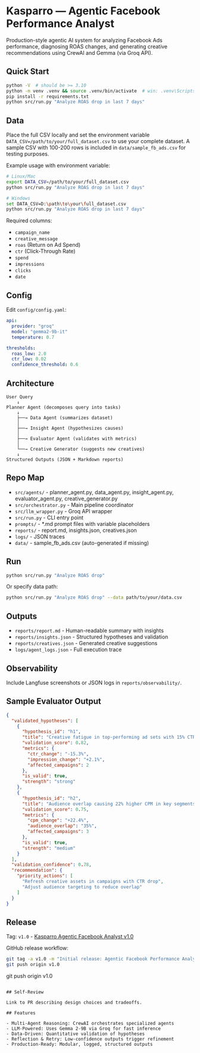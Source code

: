 # Kasparro — Agentic Facebook Performance Analyst

Production-style agentic AI system for analyzing Facebook Ads performance, diagnosing ROAS changes, and generating creative recommendations using CrewAI and Gemma (via Groq API).

## Quick Start

```bash
python -V  # should be >= 3.10
python -m venv .venv && source .venv/bin/activate  # win: .venv\Scripts\activate
pip install -r requirements.txt
python src/run.py "Analyze ROAS drop in last 7 days"
```

## Data
Place the full CSV locally and set the environment variable `DATA_CSV=/path/to/your/full_dataset.csv` to use your complete dataset. A sample CSV with 100-200 rows is included in `data/sample_fb_ads.csv` for testing purposes.

Example usage with environment variable:
```bash
# Linux/Mac
export DATA_CSV=/path/to/your/full_dataset.csv
python src/run.py "Analyze ROAS drop in last 7 days"

# Windows
set DATA_CSV=D:\path\to\your\full_dataset.csv
python src/run.py "Analyze ROAS drop in last 7 days"
```

Required columns:
- `campaign_name`
- `creative_message`
- `roas` (Return on Ad Spend)
- `ctr` (Click-Through Rate)
- `spend`
- `impressions`
- `clicks`
- `date`

## Config
Edit `config/config.yaml`:

```yaml
api:
  provider: "groq"
  model: "gemma2-9b-it"
  temperature: 0.7

thresholds:
  roas_low: 2.0
  ctr_low: 0.02
  confidence_threshold: 0.6
```

## Architecture

```
User Query
    ↓
Planner Agent (decomposes query into tasks)
    ↓
    ├──→ Data Agent (summarizes dataset)
    │
    ├──→ Insight Agent (hypothesizes causes)
    │
    ├──→ Evaluator Agent (validates with metrics)
    │
    └──→ Creative Generator (suggests new creatives)
    ↓
Structured Outputs (JSON + Markdown reports)
```


## Repo Map

- `src/agents/` - planner_agent.py, data_agent.py, insight_agent.py, evaluator_agent.py, creative_generator.py
- `src/orchestrator.py` - Main pipeline coordinator
- `src/llm_wrapper.py` - Groq API wrapper
- `src/run.py` - CLI entry point
- `prompts/` - *.md prompt files with variable placeholders
- `reports/` - report.md, insights.json, creatives.json
- `logs/` - JSON traces
- `data/` - sample_fb_ads.csv (auto-generated if missing)

## Run

```bash
python src/run.py "Analyze ROAS drop"
```

Or specify data path:
```bash
python src/run.py "Analyze ROAS drop" --data path/to/your/data.csv
```

## Outputs

- `reports/report.md` - Human-readable summary with insights
- `reports/insights.json` - Structured hypotheses and validation
- `reports/creatives.json` - Generated creative suggestions
- `logs/agent_logs.json` - Full execution trace

## Observability

Include Langfuse screenshots or JSON logs in `reports/observability/`.

## Sample Evaluator Output

```json
{
  "validated_hypotheses": [
    {
      "hypothesis_id": "h1",
      "title": "Creative fatigue in top-performing ad sets with 15% CTR drop",
      "validation_score": 0.82,
      "metrics": {
        "ctr_change": "-15.3%",
        "impression_change": "+2.1%",
        "affected_campaigns": 2
      },
      "is_valid": true,
      "strength": "strong"
    },
    {
      "hypothesis_id": "h2",
      "title": "Audience overlap causing 22% higher CPM in key segments",
      "validation_score": 0.75,
      "metrics": {
        "cpm_change": "+22.4%",
        "audience_overlap": "35%",
        "affected_campaigns": 3
      },
      "is_valid": true,
      "strength": "medium"
    }
  ],
  "validation_confidence": 0.78,
  "recommendation": {
    "priority_actions": [
      "Refresh creative assets in campaigns with CTR drop",
      "Adjust audience targeting to reduce overlap"
    ]
  }
}
```

## Release

Tag: `v1.0` - [Kasparro Agentic Facebook Analyst v1.0](https://github.com/user/kasparro-agentic-fb-analyst/releases/tag/v1.0)

GitHub release workflow:
```bash
git tag -a v1.0 -m "Initial release: Agentic Facebook Performance Analyst"
git push origin v1.0
```
git push origin v1.0
```

## Self-Review

Link to PR describing design choices and tradeoffs.

## Features

- Multi-Agent Reasoning: CrewAI orchestrates specialized agents
- LLM-Powered: Uses Gemma 2-9B via Groq for fast inference
- Data-Driven: Quantitative validation of hypotheses
- Reflection & Retry: Low-confidence outputs trigger refinement
- Production-Ready: Modular, logged, structured outputs

